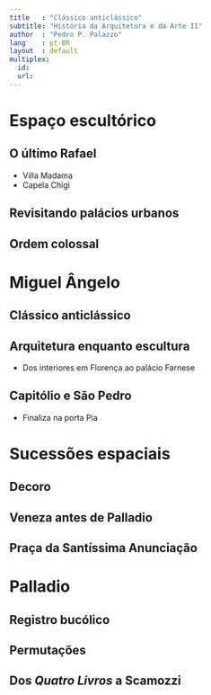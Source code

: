 ```yaml
---
title   : "Clássico anticlássico"
subtitle: "História da Arquitetura e da Arte II"
author  : "Pedro P. Palazzo"
lang    : pt-BR
layout  : default
multiplex:
  id:
  url:
---
```


Espaço escultórico
==================

O último Rafael
---------------

- Villa Madama
- Capela Chigi

Revisitando palácios urbanos
----------------------------

Ordem colossal
--------------

Miguel Ângelo
=============

Clássico anticlássico
---------------------

Arquitetura enquanto escultura
------------------------------

- Dos interiores em Florença ao palácio Farnese

Capitólio e São Pedro
---------------------

- Finaliza na porta Pia

Sucessões espaciais
===================

Decoro
------

Veneza antes de Palladio
------------------------

Praça da Santíssima Anunciação
------------------------------

Palladio
========

Registro bucólico
-----------------

Permutações
-----------

Dos *Quatro Livros* a Scamozzi
----------------------------

